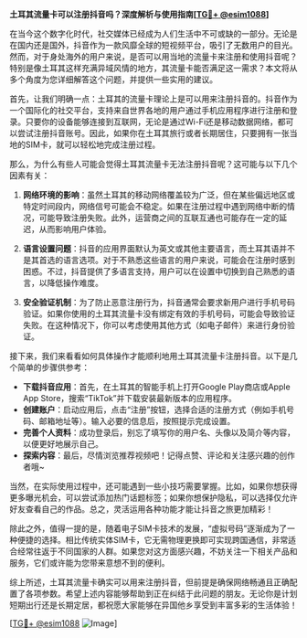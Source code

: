 **土耳其流量卡可以注册抖音吗？深度解析与使用指南[[TG💪+ @esim1088](https://t.me/s/esim1088)]**

在当今这个数字化时代，社交媒体已经成为人们生活中不可或缺的一部分。无论是在国内还是国外，抖音作为一款风靡全球的短视频平台，吸引了无数用户的目光。然而，对于身处海外的用户来说，是否可以用当地的流量卡来注册和使用抖音呢？特别是像土耳其这样充满异域风情的地方，其流量卡能否满足这一需求？本文将从多个角度为您详细解答这个问题，并提供一些实用的建议。

首先，让我们明确一点：土耳其的流量卡理论上是可以用来注册抖音的。抖音作为一个国际化的社交平台，支持来自世界各地的用户通过手机应用程序进行注册和登录。只要你的设备能够连接到互联网，无论是通过Wi-Fi还是移动数据网络，都可以尝试注册抖音账号。因此，如果你在土耳其旅行或者长期居住，只要拥有一张当地的SIM卡，就可以轻松地完成注册过程。

那么，为什么有些人可能会觉得土耳其流量卡无法注册抖音呢？这可能与以下几个因素有关：

1. **网络环境的影响**：虽然土耳其的移动网络覆盖较为广泛，但在某些偏远地区或特定时间段内，网络信号可能会不稳定。如果在注册过程中遇到网络中断的情况，可能导致注册失败。此外，运营商之间的互联互通也可能存在一定的延迟，从而影响用户体验。

2. **语言设置问题**：抖音的应用界面默认为英文或其他主要语言，而土耳其语并不是其首选的语言选项。对于不熟悉这些语言的用户来说，可能会在注册时感到困惑。不过，抖音提供了多语言支持，用户可以在设置中切换到自己熟悉的语言，以降低操作难度。

3. **安全验证机制**：为了防止恶意注册行为，抖音通常会要求新用户进行手机号码验证。如果你使用的土耳其流量卡没有绑定有效的手机号码，可能会导致验证失败。在这种情况下，你可以考虑使用其他方式（如电子邮件）来进行身份验证。

接下来，我们来看看如何具体操作才能顺利地用土耳其流量卡注册抖音。以下是几个简单的步骤供参考：

- **下载抖音应用**：首先，在土耳其的智能手机上打开Google Play商店或Apple App Store，搜索“TikTok”并下载安装最新版本的应用程序。
- **创建账户**：启动应用后，点击“注册”按钮，选择合适的注册方式（例如手机号码、邮箱地址等）。输入必要的信息后，按照提示完成设置。
- **完善个人资料**：成功登录后，别忘了填写你的用户名、头像以及简介等内容，以便更好地展示自己。
- **探索内容**：最后，尽情浏览推荐视频吧！记得点赞、评论和关注感兴趣的创作者哦~

当然，在实际使用过程中，还可能遇到一些小技巧需要掌握。比如，如果你想获得更多曝光机会，可以尝试添加热门话题标签；如果你想保护隐私，可以选择仅允许好友查看自己的作品。总之，灵活运用各种功能才能让抖音之旅更加精彩！

除此之外，值得一提的是，随着电子SIM卡技术的发展，“虚拟号码”逐渐成为了一种便捷的选择。相比传统实体SIM卡，它无需物理更换即可实现跨国通信，非常适合经常往返于不同国家的人群。如果您对这方面感兴趣，不妨关注一下相关产品和服务，它们或许能为您带来意想不到的便利。

综上所述，土耳其流量卡确实可以用来注册抖音，但前提是确保网络畅通且正确配置了各项参数。希望上述内容能够帮助到正在纠结于此问题的朋友。无论你是计划短期出行还是长期定居，都祝愿大家能够在异国他乡享受到丰富多彩的生活体验！

[[TG💪+ @esim1088](https://t.me/s/esim1088) ![Image](https://i.postimg.cc/4NQfJmqS/Snipaste-2025-05-13-00-14-12.png)]